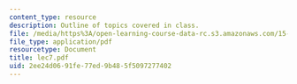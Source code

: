 ```yaml
---
content_type: resource
description: Outline of topics covered in class.
file: /media/https%3A/open-learning-course-data-rc.s3.amazonaws.com/15-024-applied-economics-for-managers-summer-2004/2ee24d0691fe77ed9b485f5097277402_lec7.pdf
file_type: application/pdf
resourcetype: Document
title: lec7.pdf
uid: 2ee24d06-91fe-77ed-9b48-5f5097277402
---
```

